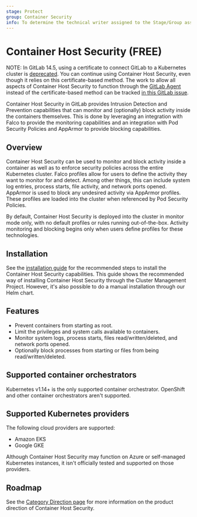 ```yaml
---
stage: Protect
group: Container Security
info: To determine the technical writer assigned to the Stage/Group associated with this page, see https://about.gitlab.com/handbook/engineering/ux/technical-writing/#designated-technical-writers
---
```


# Container Host Security **(FREE)**

NOTE:
In GitLab 14.5, using a certificate to connect GitLab to a Kubernetes cluster is [deprecated](https://gitlab.com/groups/gitlab-org/configure/-/epics/8).
You can continue using Container Host Security, even though it relies on this certificate-based
method. The work to allow all aspects of Container Host Security to function through the [GitLab Agent](../../../../clusters/agent/index.md)
instead of the certificate-based method can be tracked [in this GitLab issue](https://gitlab.com/gitlab-org/gitlab/-/issues/299350).

Container Host Security in GitLab provides Intrusion Detection and Prevention capabilities that can
monitor and (optionally) block activity inside the containers themselves. This is done by leveraging
an integration with Falco to provide the monitoring capabilities and an integration with Pod
Security Policies and AppArmor to provide blocking capabilities.

## Overview

Container Host Security can be used to monitor and block activity inside a container as well as to
enforce security policies across the entire Kubernetes cluster. Falco profiles allow for users to
define the activity they want to monitor for and detect. Among other things, this can include system
log entries, process starts, file activity, and network ports opened. AppArmor is used to block any
undesired activity via AppArmor profiles. These profiles are loaded into the cluster when
referenced by Pod Security Policies.

By default, Container Host Security is deployed into the cluster in monitor mode only, with no
default profiles or rules running out-of-the-box. Activity monitoring and blocking begins only when
users define profiles for these technologies.

## Installation

See the [installation guide](quick_start_guide.md) for the recommended steps to install the
Container Host Security capabilities. This guide shows the recommended way of installing Container
Host Security through the Cluster Management Project. However, it's also possible to do a manual
installation through our Helm chart.

## Features

- Prevent containers from starting as root.
- Limit the privileges and system calls available to containers.
- Monitor system logs, process starts, files read/written/deleted, and network ports opened.
- Optionally block processes from starting or files from being read/written/deleted.

## Supported container orchestrators

Kubernetes v1.14+ is the only supported container orchestrator. OpenShift and other container
orchestrators aren't supported.

## Supported Kubernetes providers

The following cloud providers are supported:

- Amazon EKS
- Google GKE

Although Container Host Security may function on Azure or self-managed Kubernetes instances, it isn't
officially tested and supported on those providers.

## Roadmap

See the [Category Direction page](https://about.gitlab.com/direction/protect/container_host_security/)
for more information on the product direction of Container Host Security.
